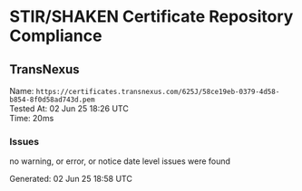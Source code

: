 # STIR/SHAKEN Certificate Repository Compliance

## TransNexus

Name: `https://certificates.transnexus.com/625J/58ce19eb-0379-4d58-b854-8f0d58ad743d.pem`\
Tested At: 02 Jun 25 18:26 UTC\
Time: 20ms

### Issues

no warning, or error, or notice date level issues were found

Generated: 02 Jun 25 18:58 UTC